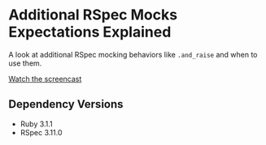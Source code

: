 # Additional RSpec Mocks Expectations Explained

A look at additional RSpec mocking behaviors like `.and_raise` and when to use them.

[Watch the screencast](https://youtu.be/ePS6beFluxQ)

## Dependency Versions

- Ruby 3.1.1
- RSpec 3.11.0
